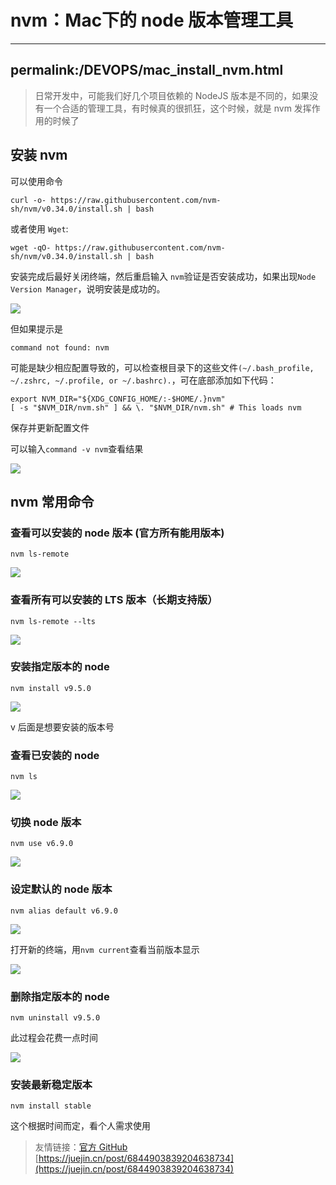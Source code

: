 # nvm：Mac下的 node 版本管理工具 
* * *

## permalink:/DEVOPS/mac_install_nvm.html

> 日常开发中，可能我们好几个项目依赖的 NodeJS 版本是不同的，如果没有一个合适的管理工具，有时候真的很抓狂，这个时候，就是 nvm 发挥作用的时候了

## 安装 nvm

可以使用命令

```
curl -o- https://raw.githubusercontent.com/nvm-sh/nvm/v0.34.0/install.sh | bash

```

或者使用 `Wget`:

```
wget -qO- https://raw.githubusercontent.com/nvm-sh/nvm/v0.34.0/install.sh | bash

```

安装完成后最好关闭终端，然后重启输入 `nvm`验证是否安装成功，如果出现`Node Version Manager`，说明安装是成功的。

![](https://p1-jj.byteimg.com/tos-cn-i-t2oaga2asx/gold-user-assets/2019/5/7/16a90d5164b7d8f0~tplv-t2oaga2asx-zoom-in-crop-mark:3024:0:0:0.awebp)

但如果提示是

```
command not found: nvm

```

可能是缺少相应配置导致的，可以检查根目录下的这些文件`(~/.bash_profile, ~/.zshrc, ~/.profile, or ~/.bashrc).`，可在底部添加如下代码：

```
export NVM_DIR="${XDG_CONFIG_HOME/:-$HOME/.}nvm"
[ -s "$NVM_DIR/nvm.sh" ] && \. "$NVM_DIR/nvm.sh" # This loads nvm

```

保存并更新配置文件

可以输入`command -v nvm`查看结果

![](https://p1-jj.byteimg.com/tos-cn-i-t2oaga2asx/gold-user-assets/2019/5/7/16a90d5168b9e1f5~tplv-t2oaga2asx-zoom-in-crop-mark:3024:0:0:0.awebp)

## nvm 常用命令

### 查看可以安装的 node 版本 (官方所有能用版本)

```
nvm ls-remote

```

![](https://p1-jj.byteimg.com/tos-cn-i-t2oaga2asx/gold-user-assets/2019/5/7/16a90d5164c75f99~tplv-t2oaga2asx-zoom-in-crop-mark:3024:0:0:0.awebp)

### 查看所有可以安装的 LTS 版本（长期支持版）

```
nvm ls-remote --lts

```

![](https://p1-jj.byteimg.com/tos-cn-i-t2oaga2asx/gold-user-assets/2019/5/7/16a90d516881b498~tplv-t2oaga2asx-zoom-in-crop-mark:3024:0:0:0.awebp)

### 安装指定版本的 node

```
nvm install v9.5.0

```

![](https://p1-jj.byteimg.com/tos-cn-i-t2oaga2asx/gold-user-assets/2019/5/7/16a90d51692553c2~tplv-t2oaga2asx-zoom-in-crop-mark:3024:0:0:0.awebp)

v 后面是想要安装的版本号

### 查看已安装的 node

```
nvm ls

```

![](https://p1-jj.byteimg.com/tos-cn-i-t2oaga2asx/gold-user-assets/2019/5/7/16a90d5169390ec2~tplv-t2oaga2asx-zoom-in-crop-mark:3024:0:0:0.awebp)

### 切换 node 版本

```
nvm use v6.9.0

```

![](https://p1-jj.byteimg.com/tos-cn-i-t2oaga2asx/gold-user-assets/2019/5/7/16a90d5192f5bcd8~tplv-t2oaga2asx-zoom-in-crop-mark:3024:0:0:0.awebp)

### 设定默认的 node 版本

```
nvm alias default v6.9.0

```

![](https://p1-jj.byteimg.com/tos-cn-i-t2oaga2asx/gold-user-assets/2019/5/7/16a90d51c83361c1~tplv-t2oaga2asx-zoom-in-crop-mark:3024:0:0:0.awebp)

打开新的终端，用`nvm current`查看当前版本显示

![](https://p1-jj.byteimg.com/tos-cn-i-t2oaga2asx/gold-user-assets/2019/5/7/16a90d5188f5157a~tplv-t2oaga2asx-zoom-in-crop-mark:3024:0:0:0.awebp)

### 删除指定版本的 node

```
nvm uninstall v9.5.0

```

此过程会花费一点时间

![](https://p1-jj.byteimg.com/tos-cn-i-t2oaga2asx/gold-user-assets/2019/5/7/16a90d518b60f635~tplv-t2oaga2asx-zoom-in-crop-mark:3024:0:0:0.awebp)

### 安装最新稳定版本

```
nvm install stable

```

这个根据时间而定，看个人需求使用

> 友情链接：[官方 GitHub](https://link.juejin.cn/?target=https%3A%2F%2Fgithub.com%2Fnvm-sh%2Fnvm "https&#x3A;//github.com/nvm-sh/nvm") 
>  [https://juejin.cn/post/6844903839204638734](https://juejin.cn/post/6844903839204638734)
